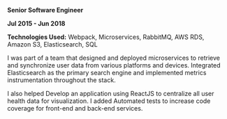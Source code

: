 **Senior Software Engineer**

**Jul 2015 - Jun 2018**

**Technologies Used:** Webpack, Microservices, RabbitMQ, AWS RDS, Amazon S3, Elasticsearch, SQL

I was part of a team that designed and deployed microservices to retrieve and synchronize user data from various platforms and devices. Integrated Elasticsearch as the primary search engine and implemented metrics instrumentation throughout the stack.

I also helped Develop an application using ReactJS to centralize all user health data for visualization. I added Automated tests to increase code coverage for front-end and back-end services.
